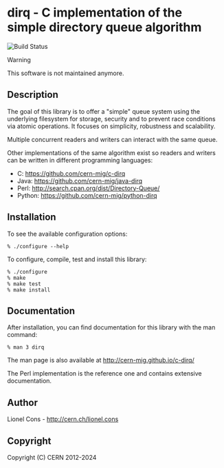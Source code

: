# dirq - C implementation of the simple directory queue algorithm

![Build Status](https://github.com/cern-mig/c-dirq/actions/workflows/test.yml/badge.svg)

> [!WARNING]
> This software is not maintained anymore.

## Description

The goal of this library is to offer a "simple" queue system using the
underlying filesystem for storage, security and to prevent race conditions
via atomic operations. It focuses on simplicity, robustness and scalability.

Multiple concurrent readers and writers can interact with the same queue.

Other implementations of the same algorithm exist so readers and writers can
be written in different programming languages:
  * C: https://github.com/cern-mig/c-dirq
  * Java: https://github.com/cern-mig/java-dirq
  * Perl: http://search.cpan.org/dist/Directory-Queue/
  * Python: https://github.com/cern-mig/python-dirq

## Installation

To see the available configuration options:
```
% ./configure --help
```

To configure, compile, test and install this library:
```
% ./configure
% make
% make test
% make install
```

## Documentation

After installation, you can find documentation for this library with the man
command:
```
% man 3 dirq
```

The man page is also available at http://cern-mig.github.io/c-dirq/

The Perl implementation is the reference one and contains extensive
documentation.

## Author

Lionel Cons - http://cern.ch/lionel.cons

## Copyright

Copyright (C) CERN 2012-2024
